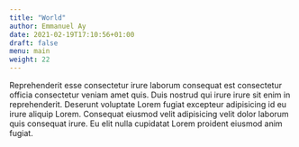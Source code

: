 ```yaml
---
title: "World"
author: Emmanuel Ay
date: 2021-02-19T17:10:56+01:00
draft: false
menu: main
weight: 22
---
```


Reprehenderit esse consectetur irure laborum consequat est consectetur officia consectetur veniam amet quis. Duis nostrud qui irure irure sit enim in reprehenderit. Deserunt voluptate Lorem fugiat excepteur adipisicing id eu irure aliquip Lorem. Consequat eiusmod velit adipisicing velit dolor laborum quis consequat irure. Eu elit nulla cupidatat Lorem proident eiusmod anim fugiat.